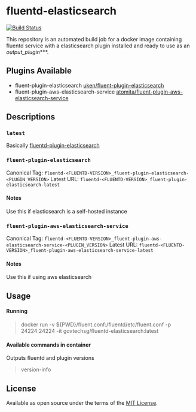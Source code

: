 # fluentd-elasticsearch

[![Build Status](https://travis-ci.org/GovTechSG/fluentd-elasticsearch.svg?branch=master)](https://travis-ci.org/GovTechSG/fluentd-elasticsearch)

This repository is an automated build job for a docker image containing fluentd service with a elasticsearch plugin installed and ready to use as an *output_plugin****.


## Plugins Available

- fluent-plugin-elasticsearch [uken/fluent-plugin-elasticsearch](https://github.com/uken/fluent-plugin-elasticsearch)
- fluent-plugin-aws-elasticsearch-service [atomita/fluent-plugin-aws-elasticsearch-service](https://github.com/atomita/fluent-plugin-aws-elasticsearch-service)

## Descriptions

### `latest`

Basically [fluentd-plugin-elasticsearch](#fluent-plugin-elasticsearch)

### `fluent-plugin-elasticsearch`

Canonical Tag: `fluentd-<FLUENTD-VERSION>_fluent-plugin-elasticsearch-<PLUGIN_VERSION>`
Latest URL: `fluentd-<FLUENTD-VERSION>_fluent-plugin-elasticsearch-latest`

#### Notes

Use this if elasticsearch is a self-hosted instance

### `fluent-plugin-aws-elasticsearch-service`

Canonical Tag: `fluentd-<FLUENTD-VERSION>_fluent-plugin-aws-elasticsearch-service-<PLUGIN_VERSION>`
Latest URL: `fluentd-<FLUENTD-VERSION>_fluent-plugin-aws-elasticsearch-service-latest`

#### Notes

Use this if using aws elasticsearch


## Usage

#### Running
> docker run -v ${PWD}/fluent.conf:/fluentd/etc/fluent.conf -p 24224:24224 -it govtechsg/fluentd-elasticsearch:latest


#### Available commands in container

Outputs fluentd and plugin versions

> version-info

## License

Available as open source under the terms of the [MIT License](http://opensource.org/licenses/MIT).
